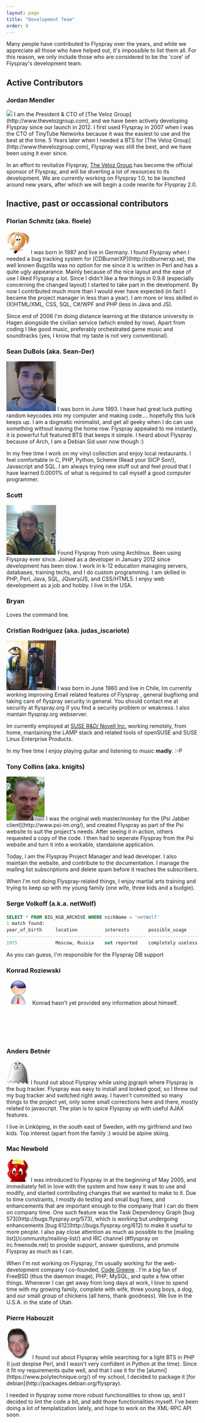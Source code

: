 ```yaml
---
layout: page
title: "Development Team"
order: 0
---
```


Many people have contributed to Flyspray over the years, and while we appreciate all those who have helped out, it's impossible to list them all.   For this reason, we only include those who are considered to be the 'core' of Flyspray's development team.

## Active Contributors


### Jordan Mendler

<img src="http://www.thevelozgroup.com/images/people/jordan-mendler/jordan-mendler-1.jpg" class="img-circle profile-picture">
I am the President & CTO of [The Veloz Group](http://www.thevelozgroup.com), and we have been actively developing Flyspray since our launch in 2012. I first used Flyspray in 2007 when I was the CTO of TinyTube Networks because it was the easiest to use and the best at the time. 5 Years later when I needed a BTS for [The Veloz Group](http://www.thevelozgroup.com), Flyspray was still the best, and we have been using it ever since.

In an effort to revitalize Flyspray, [The Veloz Group](http://www.thevelozgroup.com) has become the official sponsor of Flyspray, and will be diverting a lot of resources to its development. We are currently working on Flyspray 1.0, to be launched around new years, after which we will begin a code rewrite for Flyspray 2.0.

## Inactive, past or occassional contributors 

### Florian Schmitz (aka. floele)

<img src="/images/team/dog.png" class="img-circle profile-picture">
I was born in 1987 and live in Germany. I found Flyspray when I needed a bug tracking system for [CDBurnerXP](http://cdburnerxp.se), the well known Bugzilla was no option for me since it is written in Perl and has a quite ugly appearance. Mainly because of the nice layout and the ease of use I liked Flyspray a lot. Since I didn't like a few things in 0.9.8 (especially concerning the changed layout) I started to take part in the development. By now I contributed much more than I would ever have expected (in fact I became the project manager in less than a year). I am more or less skilled in (X)HTML/XML, CSS, SQL, C#/WPF and PHP (less in Java and JS).

Since end of 2006 I'm doing distance learning at the distance university in Hagen alongside the civilian service (which ended by now). Apart from coding I like good music, preferably orchestrated game music and soundtracks (yes, I know that my taste is not very conventional).

### Sean DuBois (aka. Sean-Der)

<img src="/images/team/sean.png" class="img-circle profile-picture">
I was born in June 1993. I have had great luck putting random keycodes into my computer and making code.... hopefully this luck keeps up. I am a dogmatic minimalist, and get all geeky when I do can use something without leaving the home row. Flyspray appealed to me instantly, it is powerful full featured BTS that keeps it simple. I heard about Flyspray because of Arch, I am a Debian Sid user now though :)

In my free time I work on my vinyl collection and enjoy local restaurants. I feel comfortable in C, PHP, Python, Scheme (Read your SICP Son!), Javascript and SQL. I am always trying new stuff out and feel proud that I have learned 0.0001% of what is required to call myself a good computer programmer.  

### Scott 

<img src="/images/team/scott.png" class="img-circle profile-picture"> Found Flyspray from using Archlinux. Been using Flyspray ever since. Joined as a developer in January 2012 since development has been slow. I work in k-12 education managing servers, databases, training techs, and I do custom programming. I am skilled in PHP, Perl, Java, SQL, JQuery/JS, and CSS/HTML5. I enjoy web development as a job and hobby. I live in the USA.

### Bryan 

Loves the command line.


### Cristian Rodriguez (aka. judas_iscariote)

<img src="/images/team/judas.jpg" class="img-circle profile-picture">
I was born in June 1980 and live in Chile, Im currently working improving Email related features of Flyspray , general bugfixing and taking care of flyspray security in general. You should contact me at security at flyspray.org  if you find a security problem or weakness. I also mantain flyspray.org webserver.

Im currently employed at [SUSE R&D/ Novell Inc.](http://www.suse.de) working remotely, from home, mantaining the LAMP stack and related tools of openSUSE and SUSE Linux Enterprise Products.

In my free time I enjoy playing guitar and listening to music **madly**. :-P

### Tony Collins (aka. knigits)

<img src="/images/team/tony-head.jpg" class="img-circle profile-picture">
I was the original web master/monkey for the [Psi Jabber client](http://www.psi-im.org/), and created Flyspray as part of the Psi website to suit the project's needs.  After seeing it in action, others requested a copy of the code.  I then had to seperate Flyspray from the Psi website and turn it into a workable, standalone application.

Today, I am the Flyspray Project Manager and lead developer.  I also maintain the website, and contribute to the documentation.  I manage the mailing list subscriptions and delete spam before it reaches the subscribers.

When I'm not doing Flyspray-related things, I enjoy martial arts training and trying to keep up with my young family (one wife, three kids and a budgie).

### Serge Volkoff (a.k.a. netWolf)

``` sql
SELECT * FROM BIG_KGB_ARCHIVE WHERE nickName = 'netWolf'
1 match found:
year_of_birth     location          interests       possible_usage
----------------- ----------------- --------------- -------------------
1975              Moscow, Russia    not reported    completely useless
```
As you can guess, I'm responsible for the Flyspray DB support

### Konrad Roziewski 

<img src="/images/team/user.png" class="img-circle profile-picture">
Konrad hasn't yet provided any information about himself.
<br><br><br><br><br><br>

### Anders Betnér 

<img src="/images/team/ghost.png" class="img-circle profile-picture">
I found out about Flyspray while using jpgraph where Flyspray is the bug tracker. Flyspray was easy to install and looked good, so I threw out my bug tracker and switched right away. I haven't committed so many things to the project yet, only some small corrections here and there, mostly related to javascript. The plan is to spice Flyspray up with useful AJAX features.

I live in Linköping, in the south east of Sweden, with my girlfriend and two kids. Top interest (apart from the family :) would be alpine skiing.

### Mac Newbold 

<img src="/images/team/daemon.png" class="img-circle profile-picture">
I was introduced to Flyspray in at the beginning of May 2005, and immediately fell in love with the system and how easy it was to use and modify, and started contributing changes that we wanted to make to it. Due to time constraints, I  mostly do testing and small bug fixes, and enhancements that are important enough to the company that I can do them on company time. One such feature was the Task Dependency Graph [bug 573](http://bugs.flyspray.org/573), which is working but undergoing enhancements [bug 612](http://bugs.flyspray.org/612) to make it useful to more people. I also pay close attention as much as possible to the [mailing list](/community/mailing-list/) and IRC channel (#flyspray on irc.freenode.net) to provide support, answer questions, and promote Flyspray as much as I can.

When I'm not working on Flyspray, I'm usually working for the web-development company I co-founded, [Code Greene](http://www.codegreene.com/) . I'm a big fan of FreeBSD (thus the daemon image), PHP, MySQL, and quite a few other things. Whenever I can get away from long days at work, I love to spend time with my growing family, complete with wife, three young boys, a dog, and our small group of chickens (all hens, thank goodness). We live in the U.S.A. in the state of Utah.

### Pierre Habouzit 

<img src="/images/team/phabouzit.png" class="img-circle profile-picture">
I found out about Flyspray while searching for a light BTS in PHP (I 
just despise Perl, and I wasn't very confident in Python at the 
time). Since it fit my requirements quite well, and that I use it for 
the [alumni](https://www.polytechnique.org/) of my school, I decided to 
package it [for debian](http://packages.debian.org/flyspray).

I needed in flyspray some more robust functionalities to show 
up, and I decided to lint the code a bit, and add those 
functionalities myself. I've been doing a lot of templatization 
lately, and hope to work on the XML-RPC API soon.
